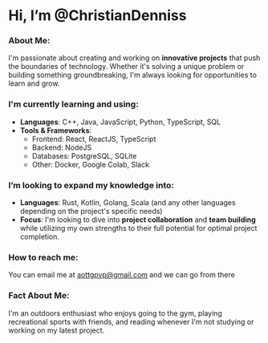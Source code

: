 # Hi, I’m @ChristianDenniss

### About Me:
I'm passionate about creating and working on **innovative projects** that push the boundaries of technology. Whether it's solving a unique problem or building something groundbreaking, I'm always looking for opportunities to learn and grow.

### I'm currently learning and using:
- **Languages**: C++, Java, JavaScript, Python, TypeScript, SQL
- **Tools & Frameworks**: 
  - Frontend: React, ReactJS, TypeScript
  - Backend: NodeJS
  - Databases: PostgreSQL, SQLite
  - Other: Docker, Google Colab, Slack

### I’m looking to expand my knowledge into:
- **Languages**: Rust, Kotlin, Golang, Scala (and any other languages depending on the project's specific needs)
- **Focus**: I'm looking to dive into **project collaboration** and **team building** while utilizing my own strengths to their full potential for optimal project completion.

### How to reach me:
You can email me at [aottgpvp@gmail.com](mailto:aottgpvp@gmail.com) and we can go from there

### Fact About Me:
I'm an outdoors enthusiast who enjoys going to the gym, playing recreational sports with friends, and reading whenever I'm not studying or working on my latest project.
